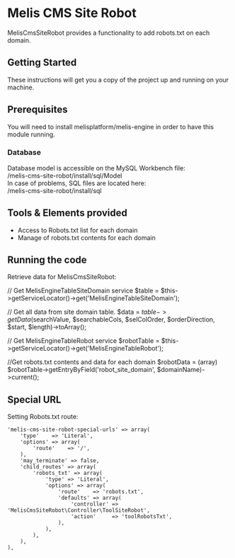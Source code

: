 # Melis CMS Site Robot  

MelisCmsSiteRobot provides a functionality to add robots.txt on each domain.

## Getting Started  

These instructions will get you a copy of the project up and running on your machine.  

## Prerequisites  

You will need to install melisplatform/melis-engine in order to have this module running. 

### Database  

Database model is accessible on the MySQL Workbench file:  
/melis-cms-site-robot/install/sql/Model  
In case of problems, SQL files are located here:  
/melis-cms-site-robot/install/sql

## Tools & Elements provided  

* Access to Robots.txt list for each domain
* Manage of robots.txt contents for each domain

## Running the code  

Retrieve data for MelisCmsSiteRobot:

// Get MelisEngineTableSiteDomain service
$table = $this->getServiceLocator()->get('MelisEngineTableSiteDomain');

// Get all data from site domain table.
$data = $table->getData($searchValue, $searchableCols, $selColOrder, $orderDirection, $start, $length)->toArray();


// Get MelisEngineTableRobot service
$robotTable = $this->getServiceLocator()->get('MelisEngineTableRobot');

//Get robots.txt contents and data for each domain
$robotData  = (array) $robotTable->getEntryByField('robot_site_domain', $domainName)->current();


## Special URL  

Setting Robots.txt route:
```
'melis-cms-site-robot-special-urls' => array(
    'type'    => 'Literal',
    'options' => array(
        'route'    => '/',
    ),
    'may_terminate' => false,
    'child_routes' => array(
        'robots_txt' => array(
            'type' => 'Literal',
            'options' => array(
                'route'    => 'robots.txt',
                'defaults' => array(
                    'controller' => 'MelisCmsSiteRobot\Controller\ToolSiteRobot',
                    'action'     => 'toolRobotsTxt',
                ),
            ),
        ),
    ),
),
```